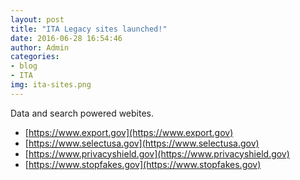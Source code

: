 ```yaml
---
layout: post
title: "ITA Legacy sites launched!"
date: 2016-06-28 16:54:46
author: Admin
categories:
- blog
- ITA
img: ita-sites.png
---
```


Data and search powered webites. 

* [https://www.export.gov](https://www.export.gov)
* [https://www.selectusa.gov](https://www.selectusa.gov)
* [https://www.privacyshield.gov](https://www.privacyshield.gov)
* [https://www.stopfakes.gov](https://www.stopfakes.gov)



